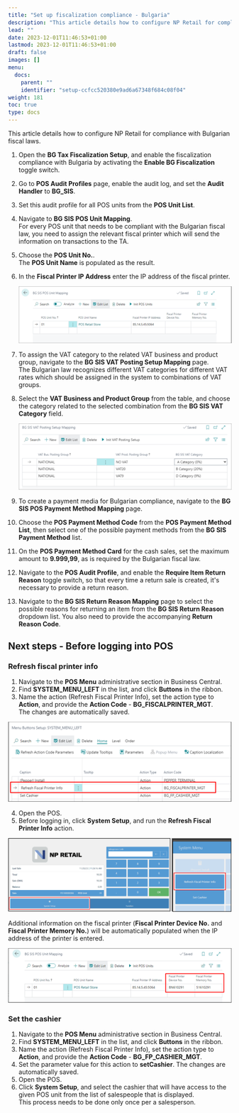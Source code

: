 ```yaml
---
title: "Set up fiscalization compliance - Bulgaria"
description: "This article details how to configure NP Retail for compliance in Bulgaria."
lead: ""
date: 2023-12-01T11:46:53+01:00
lastmod: 2023-12-01T11:46:53+01:00
draft: false
images: []
menu:
  docs:
    parent: ""
    identifier: "setup-ccfcc520380e9ad6a67348f684c08f04"
weight: 181
toc: true
type: docs
---
```


This article details how to configure NP Retail for compliance with Bulgarian fiscal laws.

1. Open the **BG Tax Fiscalization Setup**, and enable the fiscalization compliance with Bulgaria by activating the **Enable BG Fiscalization** toggle switch.
2. Go to **POS Audit Profiles** page, enable the audit log, and set the **Audit Handler** to **BG_SIS**.      
3. Set this audit profile for all POS units from the **POS Unit List**. 
4. Navigate to **BG SIS POS Unit Mapping**.       
   For every POS unit that needs to be compliant with the Bulgarian fiscal law, you need to assign the relevant fiscal printer which will send the information on transactions to the TA.
5. Choose the **POS Unit No.**.       
   The **POS Unit Name** is populated as the result. 
6. In the **Fiscal Printer IP Address** enter the IP address of the fiscal printer. 

   ![bg_fisc](Images/bg_fisc.PNG)

7. To assign the VAT category to the related VAT business and product group, navigate to the **BG SIS VAT Posting Setup Mapping** page.     
   The Bulgarian law recognizes different VAT categories for different VAT rates which should be assigned in the system to combinations of VAT groups. 
8. Select the **VAT Business and Product Group** from the table, and choose the category related to the selected combination from the **BG SIS VAT Category** field. 

   ![bg_fisc1](Images/bg_fisc1.PNG)

9. To create a payment media for Bulgarian compliance, navigate to the **BG SIS POS Payment Method Mapping** page.
10. Choose the **POS Payment Method Code** from the **POS Payment Method List**, then select one of the possible payment methods from the **BG SIS Payment Method** list. 
11. On the **POS Payment Method Card** for the cash sales, set the maximum amount to **9.999,99**, as is required by the Bulgarian fiscal law.
12. Navigate to the **POS Audit Profile**, and enable the **Require Item Return Reason** toggle switch, so that every time a return sale is created, it's necessary to provide a return reason.
13. Navigate to the **BG SIS Return Reason Mapping** page to select the possible reasons for returning an item from the **BG SIS Return Reason** dropdown list. You also need to provide the accompanying **Return Reason Code**.

## Next steps - Before logging into POS

### Refresh fiscal printer info

1. Navigate to the **POS Menu** administrative section in Business Central.
2. Find **SYSTEM_MENU_LEFT** in the list, and click **Buttons** in the ribbon.
3. Name the action (Refresh Fiscal Printer Info), set the action type to **Action**, and provide the **Action Code** - **BG_FISCALPRINTER_MGT**.      
   The changes are automatically saved.

  ![bg_fisc4](Images/bg_fisc4.PNG)   

4. Open the POS.
5. Before logging in, click **System Setup**, and run the **Refresh Fiscal Printer Info** action. 
  
  ![bg_fisc2](Images/bg_fisc2.PNG)   

  Additional information on the fiscal printer (**Fiscal Printer Device No.** and **Fiscal Printer Memory No.**) will be automatically populated when the IP address of the printer is entered.

  ![bg_fisc3](Images/bg_fisc3.PNG)   

### Set the cashier

1. Navigate to the **POS Menu** administrative section in Business Central.
2. Find **SYSTEM_MENU_LEFT** in the list, and click **Buttons** in the ribbon.
3. Name the action (Refresh Fiscal Printer Info), set the action type to **Action**, and provide the **Action Code** - **BG_FP_CASHIER_MGT**.      
4. Set the parameter value for this action to **setCashier**. 
   The changes are automatically saved.
5. Open the POS.
6. Click **System Setup**, and select the cashier that will have access to the given POS unit from the list of salespeople that is displayed.     
   This process needs to be done only once per a salesperson.
